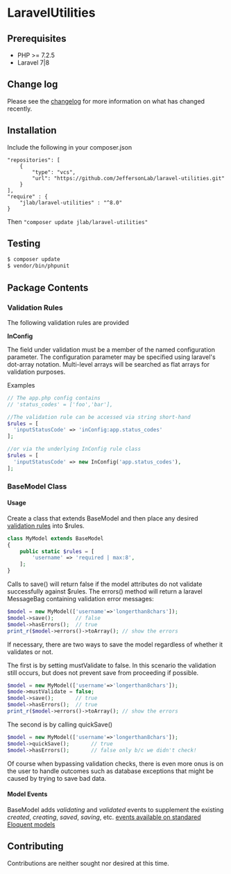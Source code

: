 # LaravelUtilities

## Prerequisites
 - PHP >= 7.2.5
 - Laravel 7|8

## Change log

Please see the [changelog](changelog.md) for more information on what has changed recently.

## Installation

Include the following in your composer.json

~~~~
"repositories": [
    {
        "type": "vcs",
        "url": "https://github.com/JeffersonLab/laravel-utilities.git"
    }
],
"require" : {
    "jlab/laravel-utilities" : "^8.0"
}
~~~~


Then
`"composer update jlab/laravel-utilities"`

## Testing

``` bash
$ composer update
$ vendor/bin/phpunit 
```

## Package Contents

### Validation Rules

The following validation rules are provided

**InConfig**

The field under validation must be a member of the named configuration parameter.
The configuration parameter may be specified using laravel's dot-array notation. Multi-level arrays will be searched as flat arrays for validation purposes. 

Examples

```php
// The app.php config contains
// 'status_codes' = ['foo','bar'],

//The validation rule can be accessed via string short-hand
$rules = [
  'inputStatusCode' => 'inConfig:app.status_codes'
];

//or via the underlying InConfig rule class
$rules = [
  'inputStatusCode' => new InConfig('app.status_codes'),
];

```

### BaseModel Class

#### Usage

Create a class that extends BaseModel and then place any desired [validation rules](https://laravel.com/docs/validation#available-validation-rules) into $rules.
``` php
class MyModel extends BaseModel
{
    public static $rules = [
        'username' => 'required | max:8',
    ];
}
```

Calls to save() will return false if the model attributes do not validate successfully against $rules.  The errors() method will return a laravel MessageBag containing validation error messages:

``` php
$model = new MyModel(['username'=>'longerthan8chars']);
$model->save();       // false
$model->hasErrors();  // true
print_r($model->errors()->toArray(); // show the errors  
```

If necessary, there are two ways to save the model regardless of whether it validates or not.

The first is by setting mustValidate to false.  In this scenario the validation still occurs, but does not prevent save from proceeding if possible.

``` php
$model = new MyModel(['username'=>'longerthan8chars']);
$mode->mustValidate = false;
$model->save();       // true
$model->hasErrors();  // true
print_r($model->errors()->toArray(); // show the errors  
```

The second is by calling quickSave()
``` php
$model = new MyModel(['username'=>'longerthan8chars']);
$model->quickSave();       // true
$model->hasErrors();       // false only b/c we didn't check!  
```

Of course when bypassing validation checks, there is even more onus is on the user to handle outcomes such as database exceptions that might be caused by trying to save bad data.

#### Model Events

BaseModel adds *validating* and *validated* events to supplement the existing *created*, *creating*, *saved*, *saving*, etc.
[events available on standared Eloquent models](https://www.techiediaries.com/laravel-model-events-tutorial/)


## Contributing

Contributions are neither sought nor desired at this time.

